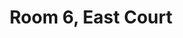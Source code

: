 ---
basin: 'No'
cudn: true
floor: Basement
grade: 2
images:
- /room_database/images/ec/ec6_1.JPG
living_room: 'No'
location: East Court
name: '6'
network: Wired and Wireless
title: Room 6, East Court
---